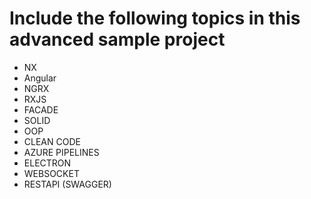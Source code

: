 # Include the following topics in this advanced sample project
- NX
- Angular
- NGRX
- RXJS
- FACADE
- SOLID
- OOP
- CLEAN CODE
- AZURE PIPELINES
- ELECTRON
- WEBSOCKET
- RESTAPI (SWAGGER)
